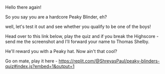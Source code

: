 Hello there again!

So you say you are a hardcore Peaky Blinder, eh?

well, let's test it out and see whether you qualify to be one of the boys!

Head over to this link below, play the quiz and if you break the Highscore - send me the screenshot and I'll forward your name to Thomas Shelby. 

He'll reward you with a Peaky hat. Now ain't that cool? 

Go on mate, play it here - https://replit.com/@ShreyasPaul/peaky-blinders-quiz#index.js?embed=1&output=1